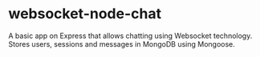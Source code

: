 # websocket-node-chat
A basic app on Express that allows chatting using Websocket technology.
Stores users, sessions and messages in MongoDB using Mongoose.
